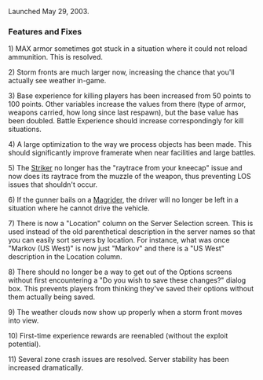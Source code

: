 Launched May 29, 2003.

### Features and Fixes

1\) MAX armor sometimes got stuck in a situation where it could not
reload ammunition. This is resolved.

2\) Storm fronts are much larger now, increasing the chance that you'll
actually see weather in-game.

3\) Base experience for killing players has been increased from 50
points to 100 points. Other variables increase the values from there
(type of armor, weapons carried, how long since last respawn), but the
base value has been doubled. Battle Experience should increase
correspondingly for kill situations.

4\) A large optimization to the way we process objects has been made.
This should significantly improve framerate when near facilities and
large battles.

5\) The [Striker](Striker.md) no longer has the "raytrace from
your kneecap" issue and now does its raytrace from the muzzle of the
weapon, thus preventing LOS issues that shouldn't occur.

6\) If the gunner bails on a [Magrider](Magrider.md), the driver
will no longer be left in a situation where he cannot drive the vehicle.

7\) There is now a "Location" column on the Server Selection screen.
This is used instead of the old parenthetical description in the server
names so that you can easily sort servers by location. For instance,
what was once "Markov (US West)" is now just "Markov" and there is a "US
West" description in the Location column.

8\) There should no longer be a way to get out of the Options screens
without first encountering a "Do you wish to save these changes?" dialog
box. This prevents players from thinking they've saved their options
without them actually being saved.

9\) The weather clouds now show up properly when a storm front moves
into view.

10\) First-time experience rewards are reenabled (without the exploit
potential).

11\) Several zone crash issues are resolved. Server stability has been
increased dramatically.

<!--[category:Patches](category:Patches.md)-->
